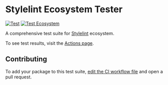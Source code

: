 # Stylelint Ecosystem Tester

[![Test](https://github.com/ybiquitous/stylelint-ecosystem-tester/actions/workflows/test.yml/badge.svg)](https://github.com/ybiquitous/stylelint-ecosystem-tester/actions/workflows/test.yml)
[![Test Ecosystem](https://github.com/ybiquitous/stylelint-ecosystem-tester/actions/workflows/test-ecosystem.yml/badge.svg)](https://github.com/ybiquitous/stylelint-ecosystem-tester/actions/workflows/test-ecosystem.yml)

A comprehensive test suite for [Stylelint](https://stylelint.io) ecosystem.

To see test results, visit the [Actions page](https://github.com/ybiquitous/stylelint-ecosystem-tester/actions/workflows/test-ecosystem.yml?query=branch%3Amain).

## Contributing

To add your package to this test suite, [edit the CI workflow file](https://github.com/ybiquitous/stylelint-ecosystem-tester/edit/main/.github/workflows/test-ecosystem.yml) and open a pull request.
